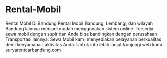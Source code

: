 # Rental-Mobil
Rental Mobil Di Bandung
Rental Mobil Bandung, Lembang, dan wilayah Bandung lainnya menjadi mudah menggunakan sistem online. Tersedia sewa mobil dengan supir dan Anda bisa bandingkan dengan perusahaan Transportasi lainnya. Sewa Mobil kami menyediakan pelayanan berkualitas demi kenyamanan aktivitas Anda.
Untuk info lebih lanjut kunjungi web kami suryarentcarbandung.com
